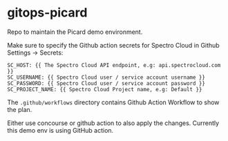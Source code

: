 # gitops-picard

Repo to maintain the Picard demo environment.

Make sure to specify the Github action secrets for Spectro Cloud in Github Settings -> Secrets:

    SC_HOST: {{ The Spectro Cloud API endpoint, e.g: api.spectrocloud.com }}
    SC_USERNAME: {{ Spectro Cloud user / service account username }}
    SC_PASSWORD: {{ Spectro Cloud user / service account password }}
    SC_PROJECT_NAME: {{ Spectro Cloud Project name, e.g: Default }}

The `.github/workflows` directory contains Github Action Workflow to show the plan.

Either use concourse or github action to also apply the changes. Currently this demo env is using GitHub action.
